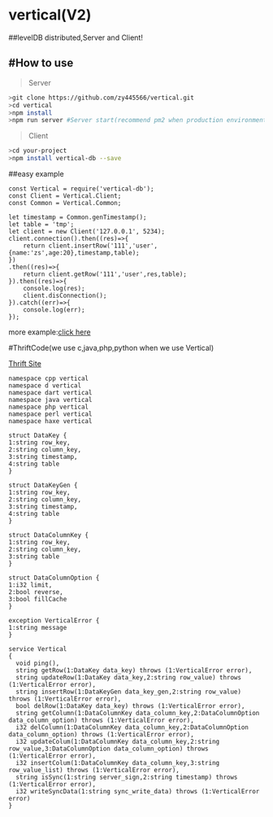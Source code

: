 # vertical(V2)
##levelDB distributed,Server and Client!

<a name="use"></a>
#How to use
----------------------
>Server
```sh
>git clone https://github.com/zy445566/vertical.git
>cd vertical
>npm install
>npm run server #Server start(recommend pm2 when production environment)
```

>Client
```sh
>cd your-project
>npm install vertical-db --save
```
##easy example
```node
const Vertical = require('vertical-db');
const Client = Vertical.Client;
const Common = Vertical.Common;

let timestamp = Common.genTimestamp();
let table = 'tmp';
let client = new Client('127.0.0.1', 5234);
client.connection().then((res)=>{
    return client.insertRow('111','user',{name:'zs',age:20},timestamp,table);
})
.then((res)=>{
    return client.getRow('111','user',res,table);
}).then((res)=>{
    console.log(res);
    client.disConnection();
}).catch((err)=>{
    console.log(err);
});
```
more example:<a href="https://github.com/zy445566/vertical/tree/master/test/Client.test.js">click here</a>


#ThriftCode(we use c,java,php,python when we use Vertical)

<a href="https://thrift.apache.org/">Thrift Site</a>
```thrift
namespace cpp vertical
namespace d vertical
namespace dart vertical
namespace java vertical
namespace php vertical
namespace perl vertical
namespace haxe vertical

struct DataKey {
1:string row_key,
2:string column_key,
3:string timestamp,
4:string table
}

struct DataKeyGen {
1:string row_key,
2:string column_key,
3:string timestamp,
4:string table
}

struct DataColumnKey {
1:string row_key,
2:string column_key,
3:string table
}

struct DataColumnOption {
1:i32 limit,
2:bool reverse,
3:bool fillCache
}

exception VerticalError {
1:string message
}

service Vertical
{
  void ping(),
  string getRow(1:DataKey data_key) throws (1:VerticalError error),
  string updateRow(1:DataKey data_key,2:string row_value) throws (1:VerticalError error),
  string insertRow(1:DataKeyGen data_key_gen,2:string row_value) throws (1:VerticalError error),
  bool delRow(1:DataKey data_key) throws (1:VerticalError error),
  string getColumn(1:DataColumnKey data_column_key,2:DataColumnOption data_column_option) throws (1:VerticalError error),
  i32 delColumn(1:DataColumnKey data_column_key,2:DataColumnOption data_column_option) throws (1:VerticalError error),
  i32 updateColum(1:DataColumnKey data_column_key,2:string row_value,3:DataColumnOption data_column_option) throws (1:VerticalError error),
  i32 insertColum(1:DataColumnKey data_column_key,3:string row_value_list) throws (1:VerticalError error),
  string isSync(1:string server_sign,2:string timestamp) throws (1:VerticalError error),
  i32 writeSyncData(1:string sync_write_data) throws (1:VerticalError error)
}
```
